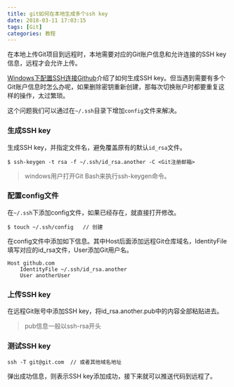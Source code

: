 ```yaml
---
title: git如何在本地生成多个ssh key
date: 2018-03-11 17:03:15
tags: [Git]
categories: 教程
---
```


在本地上传Git项目到远程时，本地需要对应的Git账户信息和允许连接的SSH key信息，远程才会允许上传。

<!-- more -->
[Windows下配置SSH连接Github]()介绍了如何生成SSH key。但当遇到需要有多个Git账户信息时怎么办呢，如果删除密钥重新创建，那每次切换账户时都要重复这样的操作，太过繁琐。

这个问题我们可以通过在`~/.ssh`目录下增加`config`文件来解决。

### 生成SSH key

生成SSH key，并指定文件名，避免覆盖原有的默认`id_rsa`文件。

```
$ ssh-keygen -t rsa -f ~/.ssh/id_rsa.another -C <Git注册邮箱>
```

> windows用户打开Git Bash来执行ssh-keygen命令。

### 配置config文件

在`~/.ssh`下添加config文件，如果已经存在，就直接打开修改。

```
$ touch ~/.ssh/config   // 创建
```

在config文件中添加如下信息。其中Host后面添加远程Git仓库域名，IdentityFile填写对应的id_rsa文件，User添加Git用户名。

```
Host github.com
    IdentityFile ~/.ssh/id_rsa.another
    User anotherUser
```

### 上传SSH key

在远程Git账号中添加SSH key，将id_rsa.another.pub中的内容全部粘贴进去。

> pub信息一般以ssh-rsa开头

### 测试SSH key

```
ssh -T git@git.com  // 或者其他域名地址
```

弹出成功信息，则表示SSH key添加成功，接下来就可以推送代码到远程了。
